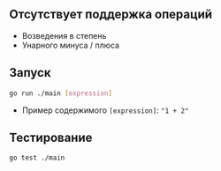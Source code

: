 ## Отсутствует поддержка операций
- Возведения в степень
- Унарного минуса / плюса

## Запуск
```bash
go run ./main [expression]
```
- Пример содержимого `[expression]`: `"1 + 2"`

## Тестирование
```bash
go test ./main
```